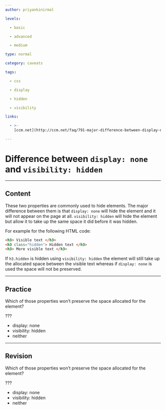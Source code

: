 ```yaml
---
author: priyankinirmal

levels:

  - basic

  - advanced

  - medium

type: normal

category: caveats

tags:

  - css

  - display

  - hidden

  - visibility

links:

  - >-
    [ccm.net](http://ccm.net/faq/791-major-difference-between-display-none-and-visibility){website}

---
```


# Difference between `display: none` and `visibility: hidden`

---

## Content

These two properties are commonly used to hide elements. The major difference between them is that `display: none` will hide the element and it will not appear on the page at all. `visibility: hidden` will hide the element but allow it to take up the same space it did before it was hidden.

For example for the following HTML code:

```html
<h3> Visible text </h3>
<h3 class="hidden"> Hidden text </h3>
<h3> More visible text </h3>
```

If `h3.hidden` is hidden using `visibility: hidden` the element will still take up the allocated space between the visible text whereas if `display: none` is used the space will not be preserved.

---

## Practice

Which of those properties won’t preserve the space allocated for the element?

???

- display: none
- visibility: hidden
- neither

---

## Revision

Which of those properties won’t preserve the space allocated for the element?

???

- display: none
- visibility: hidden
- neither
